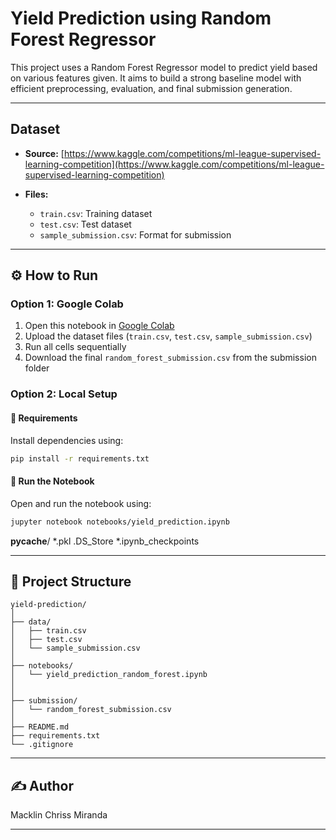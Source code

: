 
# Yield Prediction using Random Forest Regressor

This project uses a Random Forest Regressor model to predict yield based on various features given. It aims to build a strong baseline model with efficient preprocessing, evaluation, and final submission generation.

---

## Dataset

- **Source:** [https://www.kaggle.com/competitions/ml-league-supervised-learning-competition](https://www.kaggle.com/competitions/ml-league-supervised-learning-competition)

- **Files:**
  - `train.csv`: Training dataset
  - `test.csv`: Test dataset
  - `sample_submission.csv`: Format for submission

---

## ⚙️ How to Run

### Option 1: Google Colab
1. Open this notebook in [Google Colab](https://colab.research.google.com/)
2. Upload the dataset files (`train.csv`, `test.csv`, `sample_submission.csv`)
3. Run all cells sequentially
4. Download the final `random_forest_submission.csv` from the submission folder

### Option 2: Local Setup

#### 🔧 Requirements
Install dependencies using:
```bash
pip install -r requirements.txt
```

#### 🧪 Run the Notebook
Open and run the notebook using:
```bash
jupyter notebook notebooks/yield_prediction.ipynb
```
__pycache__/
*.pkl
.DS_Store
*.ipynb_checkpoints

---

## 📁 Project Structure

```
yield-prediction/
│
├── data/
│   ├── train.csv
│   ├── test.csv
│   └── sample_submission.csv
│
├── notebooks/
│   └── yield_prediction_random_forest.ipynb
│
│
├── submission/
│   └── random_forest_submission.csv
│
├── README.md
├── requirements.txt
└── .gitignore
```

---

## ✍️ Author

Macklin Chriss Miranda

---
